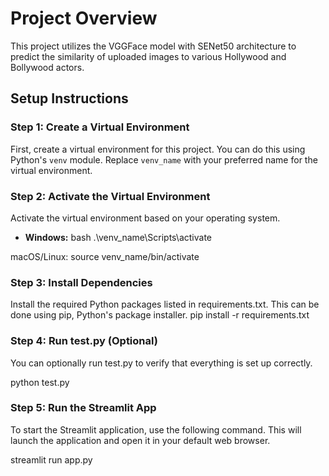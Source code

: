 
# Project Overview

This project utilizes the VGGFace model with SENet50 architecture to predict the similarity of uploaded images to various Hollywood and Bollywood actors.

## Setup Instructions

### Step 1: Create a Virtual Environment

First, create a virtual environment for this project. You can do this using Python's `venv` module. Replace `venv_name` with your preferred name for the virtual environment.

### Step 2: Activate the Virtual Environment

Activate the virtual environment based on your operating system.

- **Windows:**
bash
  .\venv_name\Scripts\activate
  
macOS/Linux:
source venv_name/bin/activate

### Step 3: Install Dependencies
Install the required Python packages listed in requirements.txt. This can be done using pip, Python's package installer.
pip install -r requirements.txt


### Step 4: Run test.py (Optional)
You can optionally run test.py to verify that everything is set up correctly.

python test.py

### Step 5: Run the Streamlit App
To start the Streamlit application, use the following command. This will launch the application and open it in your default web browser.


streamlit run app.py
